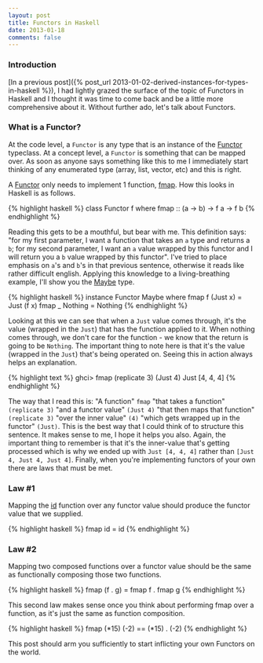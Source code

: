 ```yaml
---
layout: post
title: Functors in Haskell
date: 2013-01-18
comments: false
---
```


### Introduction

[In a previous post]({% post_url 2013-01-02-derived-instances-for-types-in-haskell %}), I had lightly grazed the surface of the topic of Functors in Haskell and I thought it was time to come back and be a little more comprehensive about it. Without further ado, let's talk about Functors.

### What is a Functor?

At the code level, a `Functor` is any type that is an instance of the [Functor](http://hackage.haskell.org/packages/archive/base/latest/doc/html/Prelude.html#t:Functor) typeclass. At a concept level, a `Functor` is something that can be mapped over. As soon as anyone says something like this to me I immediately start thinking of any enumerated type (array, list, vector, etc) and this is right.

A [Functor](http://hackage.haskell.org/packages/archive/base/latest/doc/html/Prelude.html#t:Functor) only needs to implement 1 function, [fmap](http://hackage.haskell.org/packages/archive/base/latest/doc/html/Prelude.html#v:fmap). How this looks in Haskell is as follows.

{% highlight haskell %}
class Functor f where
  fmap :: (a -> b) -> f a -> f b
{% endhighlight %}

Reading this gets to be a mouthful, but bear with me. This definition says: "for my first parameter, I want a function that takes an `a` type and returns a `b`; for my second parameter, I want an `a` value wrapped by this functor and I will return you a `b` value wrapped by this functor". I've tried to place emphasis on `a`'s and `b`'s in that previous sentence, otherwise it reads like rather difficult english. Applying this knowledge to a living-breathing example, I'll show you the [Maybe](http://hackage.haskell.org/packages/archive/base/latest/doc/html/Prelude.html#t:Maybe) type.

{% highlight haskell %}
instance Functor Maybe where
  fmap f (Just x) = Just (f x)
  fmap _ Nothing  = Nothing
{% endhighlight %}

Looking at this we can see that when a `Just` value comes through, it's the value (wrapped in the `Just`) that has the function applied to it. When nothing comes through, we don't care for the function - we know that the return is going to be `Nothing`. The important thing to note here is that it's the value (wrapped in the `Just`) that's being operated on. Seeing this in action always helps an explanation.

{% highlight text %}
ghci> fmap (replicate 3) (Just 4)
Just [4, 4, 4]
{% endhighlight %}

The way that I read this is: "A function" `fmap` "that takes a function" `(replicate 3)` "and a functor value" `(Just 4)` "that then maps that function" `(replicate 3)` "over the inner value" `(4)` "which gets wrapped up in the functor" `(Just)`. This is the best way that I could think of to structure this sentence. It makes sense to me, I hope it helps you also. Again, the important thing to remember is that it's the inner-value that's getting processed which is why we ended up with `Just [4, 4, 4]`  rather than `[Just 4, Just 4, Just 4]`. Finally, when you're implementing functors of your own there are laws that must be met.

### Law #1

Mapping the [id](http://hackage.haskell.org/packages/archive/base/latest/doc/html/Prelude.html#v:id) function over any functor value should produce the functor value that we supplied. 

{% highlight haskell %}
fmap id = id
{% endhighlight %}

### Law #2

Mapping two composed functions over a functor value should be the same as functionally composing those two functions. 

{% highlight haskell %}
fmap (f . g) = fmap f . fmap g
{% endhighlight %}

This second law makes sense once you think about performing fmap over a function, as it's just the same as function composition.

{% highlight haskell %}
fmap (*15) (-2) == (*15) . (-2)
{% endhighlight %}

This post should arm you sufficiently to start inflicting your own Functors on the world.